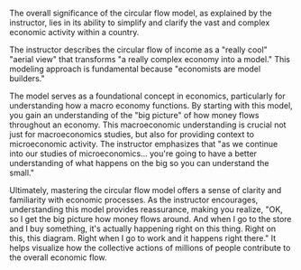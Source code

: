 The overall significance of the circular flow model, as explained by the instructor, lies in its ability to simplify and clarify the vast and complex economic activity within a country.

The instructor describes the circular flow of income as a "really cool" "aerial view" that transforms "a really complex economy into a model." This modeling approach is fundamental because "economists are model builders."

The model serves as a foundational concept in economics, particularly for understanding how a macro economy functions. By starting with this model, you gain an understanding of the "big picture" of how money flows throughout an economy. This macroeconomic understanding is crucial not just for macroeconomics studies, but also for providing context to microeconomic activity. The instructor emphasizes that "as we continue into our studies of microeconomics... you're going to have a better understanding of what happens on the big so you can understand the small."

Ultimately, mastering the circular flow model offers a sense of clarity and familiarity with economic processes. As the instructor encourages, understanding this model provides reassurance, making you realize, "OK, so I get the big picture how money flows around. And when I go to the store and I buy something, it's actually happening right on this thing. Right on this, this diagram. Right when I go to work and it happens right there." It helps visualize how the collective actions of millions of people contribute to the overall economic flow.